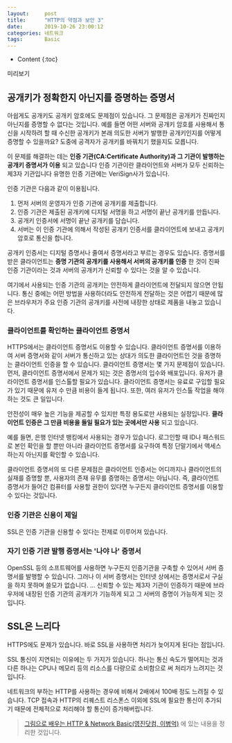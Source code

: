 ```yaml
---
layout:     post
title:      "HTTP의 약점과 보안 3"
date:       2019-10-26 23:00:12
categories: 네트워크
tags:       Basic
---
```


* Content
{:toc}

미리보기



## 공개키가 정확한지 아닌지를 증명하는 증명서

아쉽게도 공개키도 공개키 암호에도 문제점이 있습니다. 그 문제점은 공개키가 진짜인지 아닌지를 증명할 수 없다는 것입니다. 예를 들면 어떤 서버와 공개키 암호를 사용해서 통신을 시작하려 할 때 수신한 공개키가 본래 의도한 서버가 발행한 공개키인지를 어떻게 증명할 수 있을까요? 도중에 공격자가 공개키를 바꿔치기 했을지도 모릅니다.

이 문제를 해결하는 데는 __인증 기관(CA:Certificate Authority)과 그 기관이 발행하는 공개키 증명서가 이용__  되고 있습니다 인증 기관이란 클라이언트와 서버가 모두 신뢰하는 제3자 기관입니다 유명한 인증 기관에는 VeriSign사가 있습니다.

인증 기관은 다음과 같이 이용됩니다.

1. 먼저 서버의 운영자가 인증 기관에 공개키를 제출합니다.
2. 인증 기관은 제출된 공개키에 디지털 서명을 하고 서명이 끝난 공개키를 만듭니다.
3. 공개키 인증서에 서명이 끝난 공개키를 담습니다.
4. 서버는 이 인증 기관에 의해서 작성된 공개키 인증서를 클라이언트에 보내고 공개키 암호로 통신을 합니다.

공개키 인증서는 디지털 증명서나 줄여서 증명서라고 부르는 경우도 있습니다. 증명서를 받은 클라이언트는 __증명 기관의 공개키를 사용해서 서버의 공개키를 인증__ 한 것이 진짜 인증 기관이라는 것과 서버의 공개키가 신뢰할 수 있다는 것을 알 수 있습니다.

여기에서 사용되는 인증 기관의 공개키는 안전하게 클라이언트에 전달되지 않으면 안됩니다. 통신 중에는 어떤 방법을 사용하더라도 안전하게 전달하는 것은 어렵기 때문에 많은 브라우저가 주요 인증 기관의 공개키를 사전에 내장한 상태로 제품을 내놓고 있습니다.

### 클라이언트를 확인하는 클라이언트 증명서

HTTPS에서는 클라이언트 증명서도 이용할 수 있습니다. 클라이언트 증명서를 이용하여 서버 증명서와 같이 서버가 통신하고 있는 상대가 의도한 클라이언트인 것을 증명하는 클라이언트 인증을 할 수 있습니다.
클라이언트 증명서는 몇 가지 문제점이 있습니다. 먼저, 클라이언트 증명서에서 문제가 되는 것은 증명서의 입수와 배포입니다. 유저가 클라이언트 증명서를 인스톨할 필요가 있습니다. 클라이언트 증명서는 유료로 구입할 필요가 있기 때문에 유저 수 만큼 비용이 들게 됩니다. 또한, 여러 유저가 인스톨 작업을 해야 하는 것도 큰 일입니다.

안전성이 매우 높은 기능을 제공할 수 있지만 특정 용도로만 사용되는 실정입니다. __클라이언트 인증은 그 만큼 비용을 들일 필요가 있는 곳에서만 사용__ 되고 있습니다.

예를 들면, 은행 인터넷 뱅킹에서 사용되는 경우가 있습니다. 로그인할 때 ID나 패스워드로 본인 확인을 할 뿐만 아니라 클라이언트 증명서를 요구하여 특정 단말기에서 액세스하는지 아닌지를 확인할 수 있습니다.

클라이언트 증명서의 또 다른 문제점은 클라이언트 인증서는 어디까지나 클라이언트의 실재를 증명할 뿐, 사용자의 존재 유무를 증명하는 증명서는 아닙니다. 즉, 클라이언트 증명서가 들어간 컴퓨터를 사용할 권한이 있다면 누구든지 클라이언트 증명서를 이용할 수 있다는 것입니다.

### 인증 기관은 신용이 제일

SSL은 인증 기관을 신용할 수 있다는 전제로 이루어져 있습니다.

### 자기 인증 기관 발행 증명서는 '나야 나' 증명서

OpenSSL 등의 소프트웨어를 사용하면 누구든지 인증기관을 구축할 수 있어서 서버 증명서를 발행할 수 있습니다. 그러나 이 서버 증명서는 인터넷 상에서는 증명서로서 구실을 하지 못하며 쓸모가 없습니다.
... 신뢰할 수 있는 제3자 기관이 인증하기 때문에 브라우저에 내장된 인증 기관의 공개키가 기능하게 되고 그 서버의 증명이 가능하게 되는 것입니다.

## SSL은 느리다

HTTPS에도 문제가 있습니다. 바로 SSL을 사용하면 처리가 늦어지게 된다는 점입니다.

SSL 통신이 지연되는 이유에는 두 가지가 있습니다. 하나는 통신 속도가 떨어지는 것과 다른 하나는 CPU나 메모리 등의 리소스를 다량으로 소비함으로 써 처리가 느려지는 것입니다.

네트워크의 부하는 HTTP를 사용하는 경우에 비해서 2배에서 100배 정도 느려질 수 있습니다. TCP 접속과 HTTP의 리퀘스트 리스폰스 이외에 SSL에 필요한 통신이 추가되기 때문에 전체적으로 처리해야 할 통신이 증가해버립니다.

> [그림으로 배우는 HTTP & Network Basic(영진닷컴, 이병억)](http://www.kyobobook.co.kr/product/detailViewKor.laf?ejkGb=KOR&mallGb=KOR&barcode=9788931447897&orderClick=LEA&Kc=) 에 있는 내용을 정리한 것입니다.

